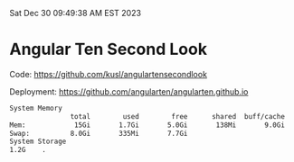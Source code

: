 Sat Dec 30 09:49:38 AM EST 2023

# Angular Ten Second Look

Code: https://github.com/kusl/angulartensecondlook

Deployment: https://github.com/angularten/angularten.github.io

```bash
System Memory
               total        used        free      shared  buff/cache   available
Mem:            15Gi       1.7Gi       5.0Gi       138Mi       9.0Gi        13Gi
Swap:          8.0Gi       335Mi       7.7Gi
System Storage
1.2G	.
```
```bash
